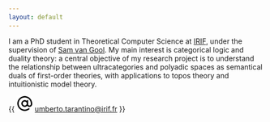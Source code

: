 ```yaml
---
layout: default
---
```


I am a PhD student in Theoretical Computer Science at <a href="https://www.irif.fr">IRIF</a>, under the supervision of <a href="https://samvangool.net">Sam van Gool</a>. My main interest is categorical logic and duality theory: a central objective of my research project is to understand the relationship between ultracategories and polyadic spaces as semantical duals of first-order theories, with applications to topos theory and intuitionistic model theory.

<p>{{ <img src="/assets/img/at-sign.svg" alt="mail" width="32" height="32"> <a href="mailto:umberto.tarantino@irif.fr">umberto.tarantino@irif.fr</a> }}</p>

